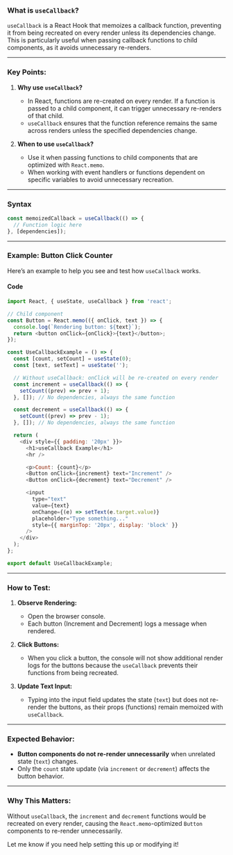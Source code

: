 ### **What is `useCallback`?**

`useCallback` is a React Hook that memoizes a callback function, preventing it from being recreated on every render unless its dependencies change. This is particularly useful when passing callback functions to child components, as it avoids unnecessary re-renders.

---

### **Key Points:**
1. **Why use `useCallback`?**
   - In React, functions are re-created on every render. If a function is passed to a child component, it can trigger unnecessary re-renders of that child.
   - `useCallback` ensures that the function reference remains the same across renders unless the specified dependencies change.

2. **When to use `useCallback`?**
   - Use it when passing functions to child components that are optimized with `React.memo`.
   - When working with event handlers or functions dependent on specific variables to avoid unnecessary recreation.

---

### **Syntax**
```javascript
const memoizedCallback = useCallback(() => {
  // Function logic here
}, [dependencies]);
```

---

### **Example: Button Click Counter**

Here’s an example to help you see and test how `useCallback` works.

#### **Code**

```javascript
import React, { useState, useCallback } from 'react';

// Child component
const Button = React.memo(({ onClick, text }) => {
  console.log(`Rendering button: ${text}`);
  return <button onClick={onClick}>{text}</button>;
});

const UseCallbackExample = () => {
  const [count, setCount] = useState(0);
  const [text, setText] = useState('');

  // Without useCallback: onClick will be re-created on every render
  const increment = useCallback(() => {
    setCount((prev) => prev + 1);
  }, []); // No dependencies, always the same function

  const decrement = useCallback(() => {
    setCount((prev) => prev - 1);
  }, []); // No dependencies, always the same function

  return (
    <div style={{ padding: '20px' }}>
      <h1>useCallback Example</h1>
      <hr />

      <p>Count: {count}</p>
      <Button onClick={increment} text="Increment" />
      <Button onClick={decrement} text="Decrement" />

      <input
        type="text"
        value={text}
        onChange={(e) => setText(e.target.value)}
        placeholder="Type something..."
        style={{ marginTop: '20px', display: 'block' }}
      />
    </div>
  );
};

export default UseCallbackExample;
```

---

### **How to Test:**
1. **Observe Rendering:**
   - Open the browser console.
   - Each button (Increment and Decrement) logs a message when rendered.

2. **Click Buttons:**
   - When you click a button, the console will not show additional render logs for the buttons because the `useCallback` prevents their functions from being recreated.

3. **Update Text Input:**
   - Typing into the input field updates the state (`text`) but does not re-render the buttons, as their props (functions) remain memoized with `useCallback`.

---

### **Expected Behavior:**
- **Button components do not re-render unnecessarily** when unrelated state (`text`) changes.
- Only the `count` state update (via `increment` or `decrement`) affects the button behavior.

---

### **Why This Matters:**
Without `useCallback`, the `increment` and `decrement` functions would be recreated on every render, causing the `React.memo`-optimized `Button` components to re-render unnecessarily.

Let me know if you need help setting this up or modifying it!